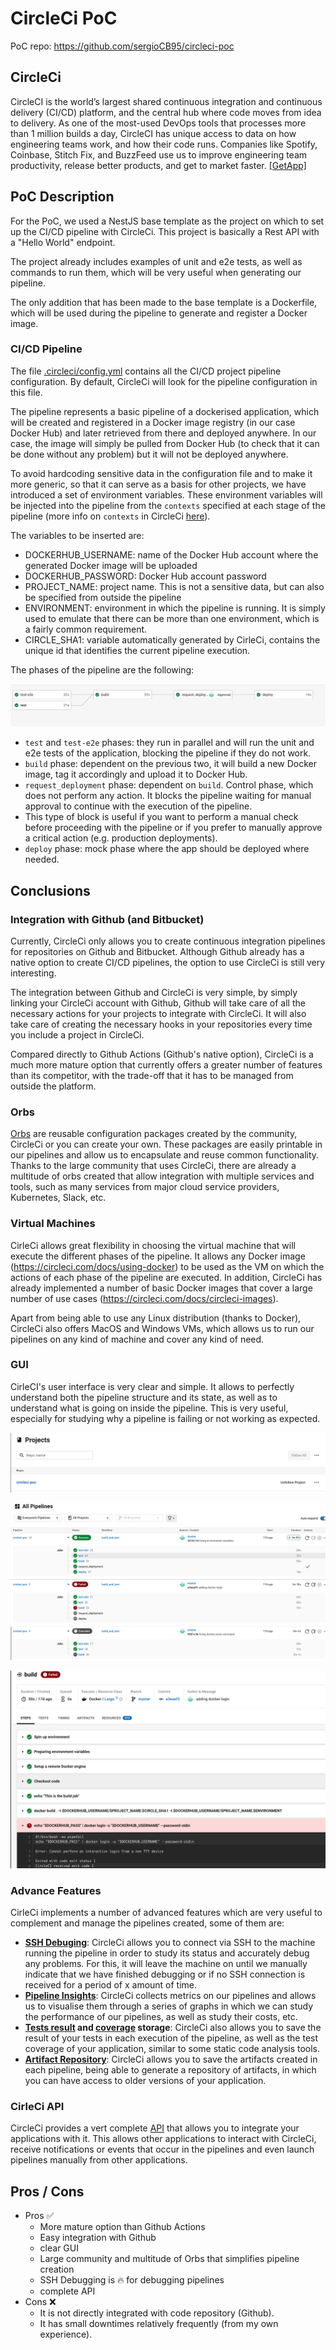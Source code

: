 # CircleCi PoC

PoC repo: https://github.com/sergioCB95/circleci-poc

## CircleCi

CircleCI is the world’s largest shared continuous integration and continuous delivery (CI/CD) platform, and the central hub where code moves from idea to delivery.
As one of the most-used DevOps tools that processes more than 1 million builds a day, CircleCI has unique access to data on how engineering teams work, and how their code runs.
Companies like Spotify, Coinbase, Stitch Fix, and BuzzFeed use us to improve engineering team productivity, release better products, and get to market faster. [[GetApp]](https://www.getapp.com/it-management-software/a/circleci/)

## PoC Description

For the PoC, we used a NestJS base template as the project on which to set up the CI/CD pipeline with CircleCi.
This project is basically a Rest API with a "Hello World" endpoint.

The project already includes examples of unit and e2e tests, as well as commands to run them, which will be very useful when generating our pipeline.

The only addition that has been made to the base template is a Dockerfile, which will be used during the pipeline to generate and register a Docker image.

### CI/CD Pipeline

The file [.circleci/config.yml](.circleci/config.yml) contains all the CI/CD project pipeline configuration.
By default, CircleCi will look for the pipeline configuration in this file.

The pipeline represents a basic pipeline of a dockerised application, which will be created and registered in a Docker image registry (in our case Docker Hub) and later retrieved from there and deployed anywhere.
In our case, the image will simply be pulled from Docker Hub (to check that it can be done without any problem) but it will not be deployed anywhere.

To avoid hardcoding sensitive data in the configuration file and to make it more generic, so that it can serve as a basis for other projects, we have introduced a set of environment variables.
These environment variables will be injected into the pipeline from the `contexts` specified at each stage of the pipeline (more info on `contexts` in CircleCi [here](https://circleci.com/docs/contexts)).

The variables to be inserted are:

- DOCKERHUB_USERNAME: name of the Docker Hub account where the generated Docker image will be uploaded
- DOCKERHUB_PASSWORD: Docker Hub account password
- PROJECT_NAME: project name. This is not a sensitive data, but can also be specified from outside the pipeline
- ENVIRONMENT: environment in which the pipeline is running. It is simply used to emulate that there can be more than one environment, which is a fairly common requirement.
- CIRCLE_SHA1: variable automatically generated by CirleCi, contains the unique id that identifies the current pipeline execution.

The phases of the pipeline are the following:

![alt CircleCi Pipeline](./media/CircleCi-pipeline.png)

- `test` and `test-e2e` phases: they run in parallel and will run the unit and e2e tests of the application, blocking the pipeline if they do not work.
- `build` phase: dependent on the previous two, it will build a new Docker image, tag it accordingly and upload it to Docker Hub.
- `request_deployment` phase: dependent on `build`. Control phase, which does not perform any action. It blocks the pipeline waiting for manual approval to continue with the execution of the pipeline.
- This type of block is useful if you want to perform a manual check before proceeding with the pipeline or if you prefer to manually approve a critical action (e.g. production deployments).
- `deploy` phase: mock phase where the app should be deployed where needed.

## Conclusions

### Integration with Github (and Bitbucket)

Currently, CircleCi only allows you to create continuous integration pipelines for repositories on Github and Bitbucket.
Although Github already has a native option to create CI/CD pipelines, the option to use CircleCi is still very interesting.

The integration between Github and CircleCi is very simple, by simply linking your CircleCi account with Github, Github will take care of all the necessary actions for your projects to integrate with CircleCi.
It will also take care of creating the necessary hooks in your repositories every time you include a project in CircleCi.

Compared directly to Github Actions (Github's native option), CircleCi is a much more mature option that currently offers a greater number of features than its competitor, with the trade-off that it has to be managed from outside the platform.

### Orbs

[Orbs](https://circleci.com/orbs/) are reusable configuration packages created by the community, CircleCi or you can create your own.
These packages are easily printable in our pipelines and allow us to encapsulate and reuse common functionality.
Thanks to the large community that uses CircleCi, there are already a multitude of orbs created that allow integration with multiple services and tools, such as many services from major cloud service providers, Kubernetes, Slack, etc.

### Virtual Machines

CirleCi allows great flexibility in choosing the virtual machine that will execute the different phases of the pipeline.
It allows any Docker image (https://circleci.com/docs/using-docker) to be used as the VM on which the actions of each phase of the pipeline are executed.
In addition, CircleCi has already implemented a number of basic Docker images that cover a large number of use cases (https://circleci.com/docs/circleci-images).

Apart from being able to use any Linux distribution (thanks to Docker), CircleCi also offers MacOS and Windows VMs, which allows us to run our pipelines on any kind of machine and cover any kind of need.

### GUI

CirleCI's user interface is very clear and simple. It allows to perfectly understand both the pipeline structure and its state, as well as to understand what is going on inside the pipeline.
This is very useful, especially for studying why a pipeline is failing or not working as expected.

![alt Projects](./media/projects.png)

![alt Pipelines](./media/pipelines.png)

![alt Pipeline phase](./media/pipeline-phase.png)


### Advance Features

CirleCi implements a number of advanced features which are very useful to complement and manage the pipelines created, some of them are:

- [**SSH Debuging**](https://circleci.com/docs/ssh-access-jobs): CircleCi allows you to connect via SSH to the machine running the pipeline in order to study its status and accurately debug any problems.
  For this, it will leave the machine on until we manually indicate that we have finished debugging or if no SSH connection is received for a period of x amount of time.
- [**Pipeline Insights**](https://circleci.com/docs/insights): CircleCi collects metrics on our pipelines and allows us to visualise them through a series of graphs in which we can study the performance of our pipelines, as well as study their costs, etc.
- **[Tests result](https://circleci.com/docs/collect-test-data) and [coverage](https://circleci.com/docs/code-coverage) storage**: CircleCi also allows you to save the result of your tests in each execution of the pipeline, as well as the test coverage of your application, similar to some static code analysis tools.
- [**Artifact Repository**](https://circleci.com/docs/artifacts): CircleCi allows you to save the artifacts created in each pipeline, being able to generate a repository of artifacts, in which you can have access to older versions of your application.

### CirleCi API

CircleCi provides a vert complete [API](https://circleci.com/docs/artifacts)  that allows you to integrate your applications with it. This allows other applications to interact with CircleCi, receive notifications or events that occur in the pipelines and even launch pipelines manually from other applications.

## Pros / Cons

- Pros :white_check_mark:
    - More mature option than Github Actions
    - Easy integration with Github
    - clear GUI
    - Large community and multitude of Orbs that simplifies pipeline creation
    - SSH Debugging is :fire: for debugging pipelines
    - complete API
- Cons :x:
    - It is not directly integrated with code repository (Github).
    - It has small downtimes relatively frequently (from my own experience).
